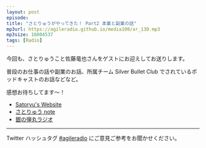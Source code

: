 ```yaml
---
layout: post
episode: 
title: "さとりゅうがやってきた！ Part2 本業と副業の話"
mp3url: https://agileradio.github.io/media100/ar_130.mp3
mp3size: 16004537
tags: [Radio]
---
```


今回も、さとりゅうこと佐藤竜也さんをゲストにお迎えしてお送りします。

普段のお仕事の話や副業のお話、所属チーム Silver Bullet Club でされているポッドキャストのお話などなど。 

感想お待ちしてます～！  

- [Satoryu's Website](https://satoryu.github.io/)  
- [さとりゅう note](https://note.com/satoryu)
- [銀の弾丸ラジオ](https://anchor.fm/silver-bullet-club)

---

Twitter ハッシュタグ [#agileradio](https://twitter.com/intent/tweet?hashtags=agileradio) にご意見ご参考をお聞かせください。
